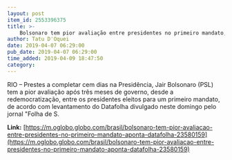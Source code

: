 ```yaml
---
layout: post
item_id: 2553396375
title: >-
    Bolsonaro tem pior avaliação entre presidentes no primeiro mandato, aponta Datafolha
author: Tatu D'Oquei
date: 2019-04-07 06:29:00
pub_date: 2019-04-07 06:29:00
time_added: 2019-04-09 18:47:50
category: 
---
```


RIO – Prestes a completar cem dias na Presidência, Jair Bolsonaro (PSL) tem a pior avaliação após três meses de governo, desde a redemocratização, entre os presidentes eleitos para um primeiro mandato, de acordo com levantamento do Datafolha divulgado neste domingo pelo jornal "Folha de S.

**Link:** [https://m.oglobo.globo.com/brasil/bolsonaro-tem-pior-avaliacao-entre-presidentes-no-primeiro-mandato-aponta-datafolha-23580159](https://m.oglobo.globo.com/brasil/bolsonaro-tem-pior-avaliacao-entre-presidentes-no-primeiro-mandato-aponta-datafolha-23580159)

